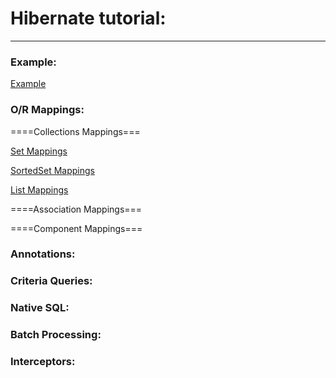 <html>

<h1>Hibernate tutorial:</h1>
<hr/>

<h3>Example:</h3>
<p><a href="./tutorialspoint/ex01_Hibernate-Examples">Example</a></p>

<h3>O/R Mappings:</h3>
<p>====Collections Mappings===</p>
<p><a href="./tutorialspoint/ex02_Set-Mappings">Set Mappings</a></p>
<p><a href="./tutorialspoint/ex03_SortedSet-Mappings">SortedSet Mappings</a></p>
<p><a href="./tutorialspoint/ex04_List-Mappings">List Mappings</a></p>



<p>====Association Mappings===</p>

<p>====Component Mappings===</p>




<h3>Annotations:</h3>



<h3>Criteria Queries:</h3>



<h3>Native SQL:</h3>


<h3>Batch Processing:</h3>



<h3>Interceptors:</h3>


























</html>